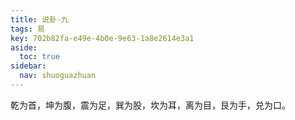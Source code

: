 ```yaml
---
title: 说卦·九
tags: 易
key: 702b82fa-e49e-4b0e-9e63-1a8e2614e3a1
aside:
  toc: true
sidebar:
  nav: shuoguazhuan
---
```


乾为首，坤为腹，震为足，巽为股，坎为耳，离为目，艮为手，兑为口。

<!--more-->
